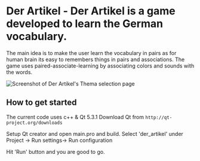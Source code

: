 Der Artikel - Der Artikel is a game developed to learn the German vocabulary.
=======

The main idea is to make the user learn the vocabulary in pairs as for human brain its 
easy to remembers things in pairs and associations. The game uses paired-associate-learning 
by associating colors and sounds with the words.

![Screenshot of Der Artikel's Thema selection page](http://www.vystosi.com/der_artikel/screenshots/thema_page.png)


How to get started
-------

The current code uses c++ & Qt 5.3.1
Download Qt from 
```http://qt-project.org/downloads```

Setup Qt creator and open main.pro and build. Select 'der_artikel' under Project -> Run settings-> Run configuration 

Hit 'Run' button and you are good to go.